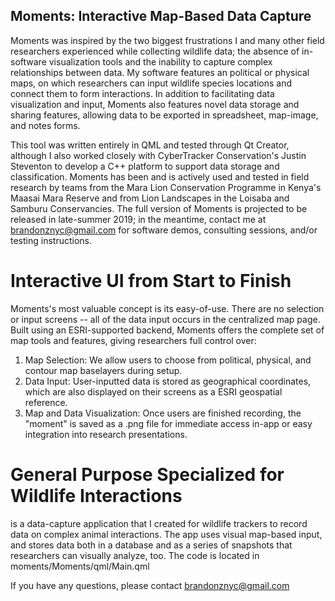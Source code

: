 
## Moments: Interactive Map-Based Data Capture

Moments was inspired by the two biggest frustrations I and many other field researchers experienced while collecting wildlife data; the absence of in-software visualization tools and the inability to capture complex relationships between data. My software features an political or physical maps, on which researchers can input wildlife species locations and connect them to form interactions. In addition to facilitating data visualization and input, Moments also features novel data storage and sharing features, allowing data to be exported in spreadsheet, map-image, and notes forms. 

This tool was written entirely in QML and tested through Qt Creator, although I also worked closely with CyberTracker Conservation's Justin Steventon to develop a C++ platform to support data storage and classification. Moments has been and is actively used and tested in field research by teams from the Mara Lion Conservation Programme in Kenya's Maasai Mara Reserve and from Lion Landscapes in the Loisaba and Samburu Conservancies. The full version of Moments is projected to be released in late-summer 2019; in the meantime, contact me at brandonznyc@gmail.com for software demos, consulting sessions, and/or testing instructions. 

# Interactive UI from Start to Finish

Moments's most valuable concept is its easy-of-use. There are no selection or input screens -- all of the data input occurs in the centralized map page. Built using an ESRI-supported backend, Moments offers the complete set of map tools and features, giving researchers full control over:

1) Map Selection: We allow users to choose from political, physical, and contour map baselayers during setup.
2) Data Input: User-inputted data is stored as geographical coordinates, which are also displayed on their screens as a ESRI geospatial reference. 
3) Map and Data Visualization: Once users are finished recording, the "moment" is saved as a .png file for immediate access in-app or easy integration into research presentations. 


# General Purpose Specialized for Wildlife Interactions
is a data-capture application that I created for wildlife trackers to record data on complex animal interactions. The app uses visual map-based input, and stores data both in a database and as a series of snapshots that researchers can visually analyze, too. The code is located in moments/Moments/qml/Main.qml
     
If you have any questions, please contact brandonznyc@gmail.com
